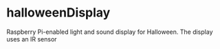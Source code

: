# halloweenDisplay
Raspberry Pi-enabled light and sound display for Halloween. The display uses an IR sensor 
